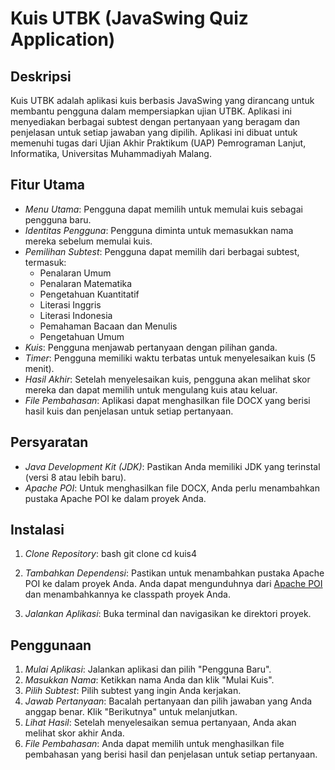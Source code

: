 
# Kuis UTBK (JavaSwing Quiz Application)

## Deskripsi
Kuis UTBK adalah aplikasi kuis berbasis JavaSwing yang dirancang untuk membantu pengguna dalam mempersiapkan ujian UTBK. Aplikasi ini menyediakan berbagai subtest dengan pertanyaan yang beragam dan penjelasan untuk setiap jawaban yang dipilih. Aplikasi ini dibuat untuk memenuhi tugas dari Ujian Akhir Praktikum (UAP) Pemrograman Lanjut, Informatika, Universitas Muhammadiyah Malang.

## Fitur Utama
- *Menu Utama*: Pengguna dapat memilih untuk memulai kuis sebagai pengguna baru.
- *Identitas Pengguna*: Pengguna diminta untuk memasukkan nama mereka sebelum memulai kuis.
- *Pemilihan Subtest*: Pengguna dapat memilih dari berbagai subtest, termasuk:
    - Penalaran Umum
    - Penalaran Matematika
    - Pengetahuan Kuantitatif
    - Literasi Inggris
    - Literasi Indonesia
    - Pemahaman Bacaan dan Menulis
    - Pengetahuan Umum
- *Kuis*: Pengguna menjawab pertanyaan dengan pilihan ganda.
- *Timer*: Pengguna memiliki waktu terbatas untuk menyelesaikan kuis (5 menit).
- *Hasil Akhir*: Setelah menyelesaikan kuis, pengguna akan melihat skor mereka dan dapat memilih untuk mengulang kuis atau keluar.
- *File Pembahasan*: Aplikasi dapat menghasilkan file DOCX yang berisi hasil kuis dan penjelasan untuk setiap pertanyaan.

## Persyaratan
- *Java Development Kit (JDK)*: Pastikan Anda memiliki JDK yang terinstal (versi 8 atau lebih baru).
- *Apache POI*: Untuk menghasilkan file DOCX, Anda perlu menambahkan pustaka Apache POI ke dalam proyek Anda.

## Instalasi
1. *Clone Repository*:
   bash
   git clone <repository-url>
   cd kuis4


2. *Tambahkan Dependensi*: Pastikan untuk menambahkan pustaka Apache POI ke dalam proyek Anda. Anda dapat mengunduhnya dari [Apache POI](https://poi.apache.org/download.html) dan menambahkannya ke classpath proyek Anda.

3. *Jalankan Aplikasi*: Buka terminal dan navigasikan ke direktori proyek.

## Penggunaan
1. *Mulai Aplikasi*: Jalankan aplikasi dan pilih "Pengguna Baru".
2. *Masukkan Nama*: Ketikkan nama Anda dan klik "Mulai Kuis".
3. *Pilih Subtest*: Pilih subtest yang ingin Anda kerjakan.
4. *Jawab Pertanyaan*: Bacalah pertanyaan dan pilih jawaban yang Anda anggap benar. Klik "Berikutnya" untuk melanjutkan.
5. *Lihat Hasil*: Setelah menyelesaikan semua pertanyaan, Anda akan melihat skor akhir Anda.
6. *File Pembahasan*: Anda dapat memilih untuk menghasilkan file pembahasan yang berisi hasil dan penjelasan untuk setiap pertanyaan.
